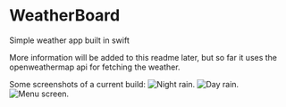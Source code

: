 # WeatherBoard
Simple weather app built in swift

More information will be added to this readme later, but so far it uses the openweathermap api for fetching the weather.

Some screenshots of a current build:
![Night rain](https://i.ibb.co/qsxctjN/Simulator-Screen-Shot-i-Phone-11-2020-09-17-at-19-20-57.png).
![Day rain](https://i.ibb.co/WVS5JL1/Simulator-Screen-Shot-i-Phone-11-2020-09-17-at-19-21-01.png).
![Menu screen](https://i.ibb.co/QdXTHvB/Simulator-Screen-Shot-i-Phone-11-2020-09-17-at-19-21-04.png).

